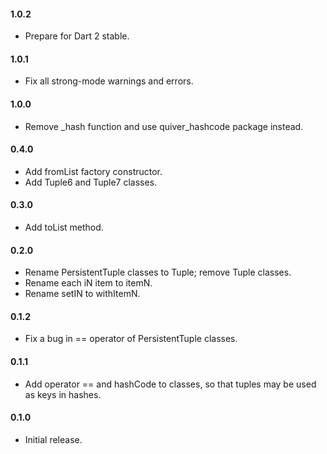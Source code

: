#### 1.0.2
   * Prepare for Dart 2 stable.

#### 1.0.1
   * Fix all strong-mode warnings and errors.

#### 1.0.0
   * Remove _hash function and use quiver_hashcode package instead.

#### 0.4.0
   * Add fromList factory constructor.
   * Add Tuple6 and Tuple7 classes.

#### 0.3.0
   * Add toList method.

#### 0.2.0
   * Rename PersistentTuple classes to Tuple; remove Tuple classes.
   * Rename each iN item to itemN.
   * Rename setIN to withItemN.

#### 0.1.2
   * Fix a bug in == operator of PersistentTuple classes.

#### 0.1.1
   * Add operator == and hashCode to classes, so that tuples may be used as
     keys in hashes.

#### 0.1.0
   * Initial release.

